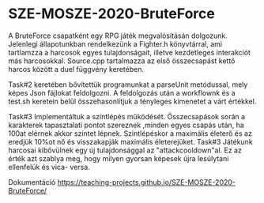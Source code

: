 # SZE-MOSZE-2020-BruteForce

A BruteForce csapatként egy RPG játék megvalósításán dolgozunk. Jelenlegi állapotunkban rendelkezünk a Fighter.h könyvtárral, ami tartlamzza a harcosok egyes tulajdonságait, illetve kezdetleges interakciót más harcosokkal. Source.cpp tartalmazza az első összecsapást kettő harcos között a duel függvény keretében.

Task#2 keretében bővítettük programunkat a parseUnit metódussal, mely képes Json fájlokat feldolgozni. A feldolgozás után a workflownk és a test.sh keretein belűl összehasonlítjuk a tényleges kimenetet a várt értékkel.

Task#3 Implementáltuk a szintlépés működését. Összecsapások során a karakterek tapasztalati pontot szereznek ,minden egyes csapás után, ha 100at elérnek akkor szintet lépnek.
Szintlépéskor a maximális életerő és az eredjük 10%ot nő és visszakapják maximális életerejüket.
Task#3 Játékunk harcosai kibővülnek egy új tulajdonsággal az "attackcooldown"al. Ez az érték azt szablya meg, hogy milyen gyorsan képesek újra lesúlytani ellenfelük és vica- versa. 

Dokumentáció
https://teaching-projects.github.io/SZE-MOSZE-2020-BruteForce/
